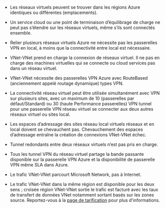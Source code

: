 - Les réseaux virtuels peuvent se trouver dans les régions Azure identiques ou différentes (emplacements).

- Un service cloud ou une point de terminaison d’équilibrage de charge ne peut pas s’étendre sur les réseaux virtuels, même s’ils sont connectés ensemble.

- Relier plusieurs réseaux virtuels Azure ne nécessite pas les passerelles VPN en local, à moins que la connectivité entre local est nécessaire.

- VNet-VNet prend en charge la connexion de réseaux virtuel. Il ne pas en charge des machines virtuelles qui se connecte ou cloud services pas dans un réseau virtuel.

- VNet-VNet nécessite des passerelles VPN Azure avec RouteBased (anciennement appelé routage dynamique) types VPN. 

- La connectivité réseau virtuel peut être utilisée simultanément avec VPN sur plusieurs sites, avec un maximum de 10 (passerelles par défaut/Standard) ou 30 (haute Performance passerelles) VPN tunnel pour une passerelle VPN réseau virtuel se connecter aux deux autres réseaux virtuel ou sites local.

- Les espaces d’adressage des sites réseau local virtuels réseaux et en local doivent se chevauchent pas. Chevauchement des espaces d’adressage entraîne la création de connexions VNet-VNet échec.

- Tunnel redondants entre deux réseaux virtuels n’est pas pris en charge.

- Tous les tunnel VPN du réseau virtuel partage la bande passante disponible sur la passerelle VPN Azure et la disponibilité de passerelle VPN même SLA dans Azure.

- Le trafic VNet-VNet parcourt Microsoft Network, pas à Internet.

- Le trafic VNet-VNet dans la même région est disponible pour les deux sens ; croisée région VNet-VNet sortie le trafic est facturé avec les taux de transfert de données VNet notamment sortant basés sur les zones source. Reportez-vous à la [page de tarification](https://azure.microsoft.com/pricing/details/vpn-gateway/) pour plus d’informations.